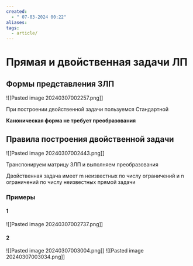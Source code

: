```yaml
---
created:
  - " 07-03-2024 00:22"
aliases: 
tags:
  - article/
---
```


# Прямая и двойственная задачи ЛП

## Формы представления ЗЛП

![[Pasted image 20240307002257.png]]

При построении двойственной задачи пользуемся Стандартной

**Каноническая форма не требует преобразования** 


## Правила построения двойственной задачи

![[Pasted image 20240307002443.png]]

Транспонируем матрицу ЗЛП и выполняем преобразования

Двойственная задача имеет m неизвестных по числу ограничений и n ограничений по числу неизвестных прямой задачи


### Примеры
#### 1
![[Pasted image 20240307002737.png]]

#### 2
![[Pasted image 20240307003004.png]]
![[Pasted image 20240307003034.png]]